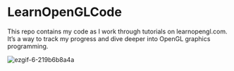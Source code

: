 # LearnOpenGLCode

This repo contains my code as I work through tutorials on learnopengl.com. It’s a way to track my progress and dive deeper into OpenGL graphics programming.

![ezgif-6-219b6b8a4a](https://github.com/user-attachments/assets/7efe4be0-343e-480b-992d-e7dbf323cb0f)

